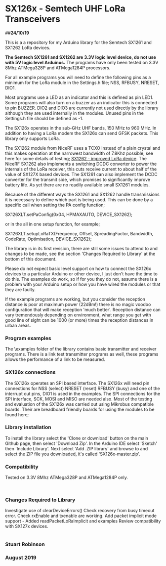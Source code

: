 # SX126x - Semtech UHF LoRa Transceivers

##**24/10/19**
<br>

This is a a repository for my Arduino library for the Semtech SX1261 and SX1262 LoRa devices. 


**The Semtech SX1261 and SX1262 are 3.3V logic level device, do not use with 5V logic level Arduinos.** The programs have only been tested on 3.3V 8Mhz ATMega328P and ATMega1284P processors. 

For all example programs you will need to define the following pins as a minimum for the LoRa module in the Settings.h file; NSS, RFBUSY, NRESET, DIO1. 

Most programs use a LED as an indicator and this is defined as pin LED1. Some programs will also turn on a buzzer as an indicator this is connected to pin BUZZER. DIO2 and DIO3 are currently not used directly by the library although they are used internally in the modules. Unused pins in the Settings.h file should be defined as -1.
 
The SX126x operates in the sub-GHz UHF bands, 150 MHz to 960 MHz. In addition to having a LoRa modem the SX126x can send GFSK packets. This library only supports LoRa. 

The SX1262 module from NiceRF uses a TCXO instead of a plain crystal and this makes operation at the narrowest bandwidth of 7.8Khz possible, see here for some details of testing; [SX1262 - improved LoRa device](https://www.loratracker.uk/sx1262-improved-lora-device/).  The NiceRF SX1262 also implements a switching DCDC converter to power the internals of the LoRa receiver, this cuts receive current to about half of the value of SX127X based devices. The SX1261 can also implement the DCDC converter for the transmit side, which promises to significantly improve battery life. As yet there are no readily available small SX1261 modules.

Because of the different ways the SX1261 and SX1262 handle transmissions it is necessary to define which part is being used. This can be done by a specific call when setting the PA config function;

SX126XLT.setPaConfig(0x04, HPMAXAUTO, DEVICE_SX1262);

or in the all in one setup function, for example;

SX126XLT.setupLoRaTX(Frequency, Offset, SpreadingFactor, Bandwidth, CodeRate, Optimisation, DEVICE_SX1262);

The library is in its first revision, there are still some issues to attend to and changes to be made, see the section 'Changes Required to Library' at the bottom of this document. 

Please do not expect basic level support on how to connect the SX126x devices to a particular Arduino or other device, I just don't have the time to do this. The examples do work, so if for you they do not, assume there is a problem with your Arduino setup or how you have wired the modules or that they are faulty.

If the example programs are working, but you consider the reception distance is poor at maximum power (22dBm!) there is no magic voodoo configuration that will make reception 'much better'. Reception distance can vary tremendously depending on environment, what range you get with good line of sight can be 1000 (or more) times the reception distances in urban areas.


### Program examples

The \examples folder of the library contains basic transmitter and receiver programs. There is a link test transmitter programs as well, these programs allows the performance of a link to be measured.

### SX126x connections  

The SX126x operates an SPI based interface. The SX126x will need pin connections for NSS (select) NRESET (reset) RFBUSY (busy) and one of the interrupt out pins, DIO1 is used in the examples. The SPI connections for the SPI interface, SCK, MOSI and MISO are needed also. Most of the testing and evaluation of the SX126x was carried out using Mikrobus compatible boards. Their are breadboard friendly boards for using the modules to be found here; 


### Library installation

To install the library select the 'Clone or download' button on the main Github page, then select 'Download Zip'. In the Arduino IDE select 'Sketch' then 'Include Library'. Next select 'Add .ZIP library' and browse to and select the ZIP file you downloaded, it's called 'SX126x-master.zip'.

### Compatibility

Tested on 3.3V 8Mhz ATMega328P and ATMega1284P only. 


<br>


### Changes Required to Library

  Investigate use of clearDeviceErrors()
  Check recovery from busy timeout error.
  Check rxEnable and txenable are working.
  Add packet implicit mode support - Added readPacketLoRaImplicit and examples
  Review compatibility with SX127x devices.
<br>
<br>


### Stuart Robinson
### August 2019
